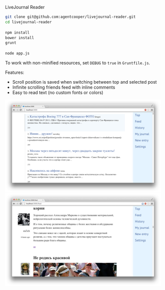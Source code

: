 LiveJournal Reader

```bash
git clone git@github.com:agentcooper/livejournal-reader.git
cd livejournal-reader

npm install
bower install
grunt

node app.js
```

To work with non-minified resources, set `DEBUG` to `true` in `Gruntfile.js`.

Features:
* Scroll position is saved when switching between top and selected post
* Infinite scrolling friends feed with inline comments
* Easy to read text (no custom fonts or colors)

<img src="https://github.com/agentcooper/livejournal-reader/blob/master/public/images/top.png?raw=true">

<img src="https://github.com/agentcooper/livejournal-reader/blob/master/public/images/feed.png?raw=true">
